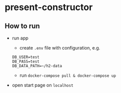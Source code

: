 # present-constructor

## How to run

- run app
  - create `.env` file with configuration, e.g.

  ```properties
  DB_USER=test
  DB_PASS=test
  DB_DATA_PATH=~/h2-data
  ```

  - run `docker-compose pull & docker-compose up`
- open start page on `localhost`

